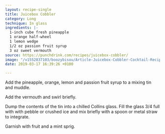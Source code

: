 ```yaml
---
layout: recipe-single
title: Juicebox Cobbler
category: Long
technique: In glass
ingredients: |-
  1-inch cube fresh pineapple
  1 orange half-wheel
  1 lemon wedge
  1/2 oz passion fruit syrup
  3 oz sweet vermouth
source: https://punchdrink.com/recipes/juicebox-cobbler/
image: "/v1552837103/boozybisou/Article-Juicebox-Cobbler-Cocktail-Recipe-Dan-Greenbaum-Diamond-Reef-Brooklyn-NYC.jpg"
date: 2019-03-17 16:39:26 +0100

---
```

Add the pineapple, orange, lemon and passion fruit syrup to a mixing tin and muddle.

Add the vermouth and swirl briefly.

Dump the contents of the tin into a chilled Collins glass. Fill the glass 3/4 full with with pebble or crushed ice and mix briefly with a spoon or metal straw to integrate.

Garnish with fruit and a mint sprig.